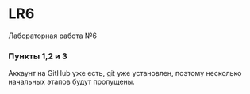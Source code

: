 # LR6
Лабораторная работа №6

### Пункты 1,2 и 3
Аккаунт на GitHub уже есть, git уже установлен,
поэтому несколько начальных этапов будут пропущены.


